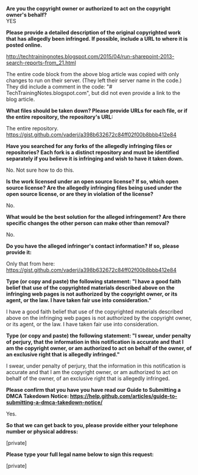 **Are you the copyright owner or authorized to act on the copyright owner's behalf?**  
YES

**Please provide a detailed description of the original copyrighted work that has allegedly been infringed. If possible, include a URL to where it is posted online.**

http://techtrainingnotes.blogspot.com/2015/04/run-sharepoint-2013-search-reports-from_21.html

The entire code block from the above blog article was copied with only changes to run on their server. (They left their server name in the code.) They did include a comment in the code: "# TechTrainingNotes.blogspot.com", but did not even provide a link to the blog article.

**What files should be taken down? Please provide URLs for each file, or if the entire repository, the repository's URL:**

The entire repository. https://gist.github.com/vaderj/a398b632672c84ff02f00b8bbb412e84

**Have you searched for any forks of the allegedly infringing files or repositories? Each fork is a distinct repository and must be identified separately if you believe it is infringing and wish to have it taken down.**

No. Not sure how to do this.

**Is the work licensed under an open source license? If so, which open source license? Are the allegedly infringing files being used under the open source license, or are they in violation of the license?**

No.

**What would be the best solution for the alleged infringement? Are there specific changes the other person can make other than removal?**

No.

**Do you have the alleged infringer's contact information? If so, please provide it:**

Only that from here: https://gist.github.com/vaderj/a398b632672c84ff02f00b8bbb412e84

**Type (or copy and paste) the following statement: "I have a good faith belief that use of the copyrighted materials described above on the infringing web pages is not authorized by the copyright owner, or its agent, or the law. I have taken fair use into consideration."**

I have a good faith belief that use of the copyrighted materials described above on the infringing web pages is not authorized by the copyright owner, or its agent, or the law. I have taken fair use into consideration.

**Type (or copy and paste) the following statement: "I swear, under penalty of perjury, that the information in this notification is accurate and that I am the copyright owner, or am authorized to act on behalf of the owner, of an exclusive right that is allegedly infringed."**

I swear, under penalty of perjury, that the information in this notification is accurate and that I am the copyright owner, or am authorized to act on behalf of the owner, of an exclusive right that is allegedly infringed.

**Please confirm that you have you have read our Guide to Submitting a DMCA Takedown Notice: https://help.github.com/articles/guide-to-submitting-a-dmca-takedown-notice/**

Yes.

**So that we can get back to you, please provide either your telephone number or physical address:**

[private]

**Please type your full legal name below to sign this request:**

[private]
